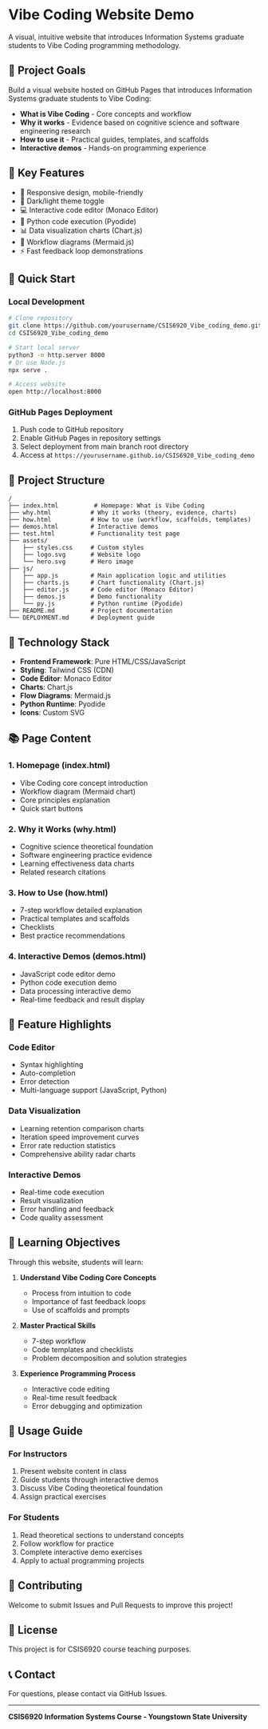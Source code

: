 # Vibe Coding Website Demo

A visual, intuitive website that introduces Information Systems graduate students to Vibe Coding programming methodology.

## 🎯 Project Goals

Build a visual website hosted on GitHub Pages that introduces Information Systems graduate students to Vibe Coding:

- **What is Vibe Coding** - Core concepts and workflow
- **Why it works** - Evidence based on cognitive science and software engineering research
- **How to use it** - Practical guides, templates, and scaffolds
- **Interactive demos** - Hands-on programming experience

## 🌟 Key Features

- 📱 Responsive design, mobile-friendly
- 🌙 Dark/light theme toggle
- 💻 Interactive code editor (Monaco Editor)
- 🐍 Python code execution (Pyodide)
- 📊 Data visualization charts (Chart.js)
- 🔄 Workflow diagrams (Mermaid.js)
- ⚡ Fast feedback loop demonstrations

## 🚀 Quick Start

### Local Development
```bash
# Clone repository
git clone https://github.com/yourusername/CSIS6920_Vibe_coding_demo.git
cd CSIS6920_Vibe_coding_demo

# Start local server
python3 -m http.server 8000
# Or use Node.js
npx serve .

# Access website
open http://localhost:8000
```

### GitHub Pages Deployment
1. Push code to GitHub repository
2. Enable GitHub Pages in repository settings
3. Select deployment from main branch root directory
4. Access at `https://yourusername.github.io/CSIS6920_Vibe_coding_demo`

## 📁 Project Structure

```
/
├── index.html          # Homepage: What is Vibe Coding
├── why.html           # Why it works (theory, evidence, charts)
├── how.html           # How to use (workflow, scaffolds, templates)
├── demos.html         # Interactive demos
├── test.html          # Functionality test page
├── assets/
│   ├── styles.css     # Custom styles
│   ├── logo.svg       # Website logo
│   └── hero.svg       # Hero image
├── js/
│   ├── app.js         # Main application logic and utilities
│   ├── charts.js      # Chart functionality (Chart.js)
│   ├── editor.js      # Code editor (Monaco Editor)
│   ├── demos.js       # Demo functionality
│   └── py.js          # Python runtime (Pyodide)
├── README.md          # Project documentation
└── DEPLOYMENT.md      # Deployment guide
```

## 🎨 Technology Stack

- **Frontend Framework**: Pure HTML/CSS/JavaScript
- **Styling**: Tailwind CSS (CDN)
- **Code Editor**: Monaco Editor
- **Charts**: Chart.js
- **Flow Diagrams**: Mermaid.js
- **Python Runtime**: Pyodide
- **Icons**: Custom SVG

## 📚 Page Content

### 1. Homepage (index.html)
- Vibe Coding core concept introduction
- Workflow diagram (Mermaid chart)
- Core principles explanation
- Quick start buttons

### 2. Why it Works (why.html)
- Cognitive science theoretical foundation
- Software engineering practice evidence
- Learning effectiveness data charts
- Related research citations

### 3. How to Use (how.html)
- 7-step workflow detailed explanation
- Practical templates and scaffolds
- Checklists
- Best practice recommendations

### 4. Interactive Demos (demos.html)
- JavaScript code editor demo
- Python code execution demo
- Data processing interactive demo
- Real-time feedback and result display

## 🔧 Feature Highlights

### Code Editor
- Syntax highlighting
- Auto-completion
- Error detection
- Multi-language support (JavaScript, Python)

### Data Visualization
- Learning retention comparison charts
- Iteration speed improvement curves
- Error rate reduction statistics
- Comprehensive ability radar charts

### Interactive Demos
- Real-time code execution
- Result visualization
- Error handling and feedback
- Code quality assessment

## 🎯 Learning Objectives

Through this website, students will learn:

1. **Understand Vibe Coding Core Concepts**
   - Process from intuition to code
   - Importance of fast feedback loops
   - Use of scaffolds and prompts

2. **Master Practical Skills**
   - 7-step workflow
   - Code templates and checklists
   - Problem decomposition and solution strategies

3. **Experience Programming Process**
   - Interactive code editing
   - Real-time result feedback
   - Error debugging and optimization

## 📖 Usage Guide

### For Instructors
1. Present website content in class
2. Guide students through interactive demos
3. Discuss Vibe Coding theoretical foundation
4. Assign practical exercises

### For Students
1. Read theoretical sections to understand concepts
2. Follow workflow for practice
3. Complete interactive demo exercises
4. Apply to actual programming projects

## 🤝 Contributing

Welcome to submit Issues and Pull Requests to improve this project!

## 📄 License

This project is for CSIS6920 course teaching purposes.

## 📞 Contact

For questions, please contact via GitHub Issues.

---

**CSIS6920 Information Systems Course - Youngstown State University**